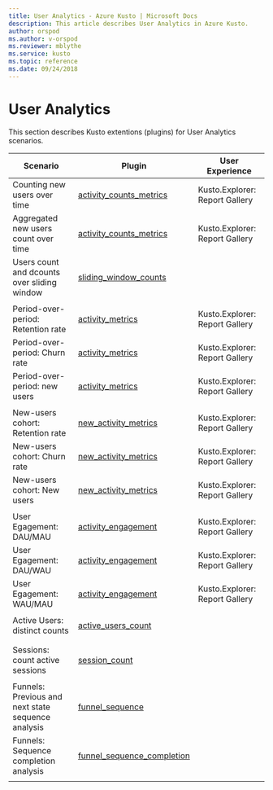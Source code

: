 ```yaml
---
title: User Analytics - Azure Kusto | Microsoft Docs
description: This article describes User Analytics in Azure Kusto.
author: orspod
ms.author: v-orspod
ms.reviewer: mblythe
ms.service: kusto
ms.topic: reference
ms.date: 09/24/2018
---
```

# User Analytics

This section describes Kusto extentions (plugins) for User Analytics scenarios.

|Scenario|Plugin|User Experience|
|--------|------|---------------|
| Counting new users over time | [activity_counts_metrics](activity-counts-metrics-plugin.md)|Kusto.Explorer: Report Gallery|
| Aggregated new users count over time | [activity_counts_metrics](activity-counts-metrics-plugin.md)|Kusto.Explorer: Report Gallery|
| Users count and dcounts over sliding window | [sliding_window_counts](sliding-window-counts-plugin.md)||
||||
| Period-over-period: Retention rate | [activity_metrics](activity-metrics-plugin.md)|Kusto.Explorer: Report Gallery|
| Period-over-period: Churn rate | [activity_metrics](activity-metrics-plugin.md)|Kusto.Explorer: Report Gallery|
| Period-over-period: new users| [activity_metrics](activity-metrics-plugin.md)|Kusto.Explorer: Report Gallery|
||||
| New-users cohort: Retention rate | [new_activity_metrics](new-activity-metrics-plugin.md)|Kusto.Explorer: Report Gallery|
| New-users cohort: Churn rate  | [new_activity_metrics](new-activity-metrics-plugin.md)|Kusto.Explorer: Report Gallery|
| New-users cohort: New users | [new_activity_metrics](new-activity-metrics-plugin.md)|Kusto.Explorer: Report Gallery|
||||
|User Egagement: DAU/MAU|[activity_engagement](activity-engagement-plugin.md)|Kusto.Explorer: Report Gallery|
|User Egagement: DAU/WAU|[activity_engagement](activity-engagement-plugin.md)|Kusto.Explorer: Report Gallery|
|User Egagement: WAU/MAU|[activity_engagement](activity-engagement-plugin.md)|Kusto.Explorer: Report Gallery|
||||
|Active Users: distinct counts |[active_users_count](active-users-count-plugin.md)||
||||
||||
|Sessions: count active sessions|[session_count](session-count-plugin.md)||
||||
|Funnels: Previous and next state sequence analysis | [funnel_sequence](funnel-sequence-plugin.md)||
|Funnels: Sequence completion analysis|[funnel_sequence_completion](funnel-sequence-completion-plugin.md)||
||||